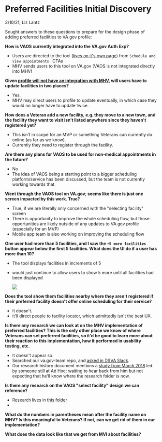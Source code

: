 # Preferred Facilities Initial Discovery

3/10/21, Liz Lantz

Sought answers to these questions to prepare for the design phase of adding preferred facilities to VA.gov profile:

**How is VAOS currently integrated into the VA.gov Auth Exp?**

- Users are directed to the tool ([lives on it's own page](https://staging.va.gov/health-care/schedule-view-va-appointments/appointments/)) from  `Schedule and view appointments ` CTAs
- MHV sends users to this tool on VA.gov (VAOS is not integrated directly into MHV)

**Given [profile will not have an integration with MHV](https://github.com/department-of-veterans-affairs/va.gov-team/blob/master/products/identity-personalization/profile/preferred-facility/README.md#questions), will users have to update facilities in two places?**

- Yes.  
- MHV may direct users to profile to update eventually, in which case they would no longer have to update twice.

**How does a Veteran add a new facility, e.g. they move to a new town, and the facility they want to visit isn't listed anywhere since they haven't registered yet?**

- This isn't in scope for an MVP or something Veterans can currently do online (as far as we know). 
- Currently they need to register through the facility.

**Are there any plans for VAOS to be used for non-medical appointments in the future?**

- No
- The idea of VAOS being a starting point to a bigger scheduling platform/service has been discussed, but the team is not currently working towards that.

**Went through the VAOS tool on VA.gov; seems like there is just one screen impacted by this work. True?**

- True, if we are literally only concerned with the "selecting facility" screen
- There is opportunity to improve the whole scheduling flow, but those opportunities are likely outside of any updates to VA.gov profile (especially for an MVP)
- Mobile app team is also working on improving the scheduling flow

**One user had more than 5 facilities, and I saw the `+5 more facilities` button appear below the first 5 facilities. What does the UI do if a user has more than 10?**

- The tool displays facilities in increments of 5

- would just continue to allow users to show 5 more until all facilities had been displayed

  ![](https://github.com/department-of-veterans-affairs/va.gov-team/blob/master/products/identity-personalization/profile/preferred-facility/images/VAOS-with-5-more-locations.png)

**Does the tool show them facilities nearby where they aren't registered if their preferred facility doesn't offer online scheduling for their service?**

- It doesn't. 
- It'll direct people to facility locator, which admittedly isn't the best UX.

**Is there any research we can look at on the MHV implementation of preferred facilities?** **This is the only other place we know of where Veterans can set preferred facilities, so it'd be good to learn more about their reaction to this implementation, how it performed in usability testing, etc.**

- It doesn't appear so. 
- Searched our va.gov-team repo, and [asked in DSVA Slack](https://dsva.slack.com/archives/C0NGDDXME/p1615326032011100). 
- Our research history document mentions a [study from March 2018](https://github.com/department-of-veterans-affairs/va.gov-team/blob/master/platform/research/research-history.md#march-2018) led by someone still at Ad Hoc; waiting to hear back from him but not expecting that he'll know where the research folder is now.

**Is there any research on the VAOS "select facility" design we can reference?**

- Research lives in [this folder](https://github.com/department-of-veterans-affairs/va.gov-team/tree/master/products/health-care/appointments/va-online-scheduling/research)
-  

**What do the numbers in parentheses mean after the facility name on MHV? Is this meaningful to Veterans? If not, can we get rid of them in our implementation?**

**What does the data look like that we get from MVI about facilities?**
